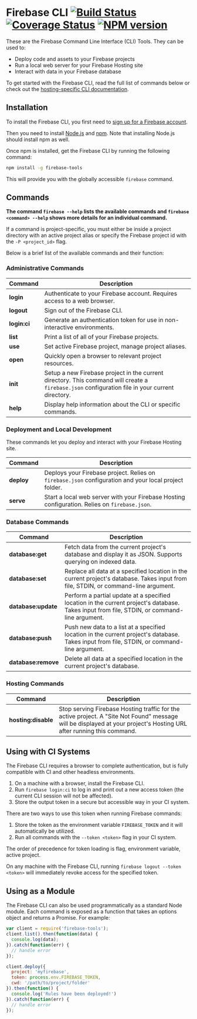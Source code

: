 # Firebase CLI [![Build Status](https://travis-ci.org/firebase/firebase-tools.svg?branch=master)](https://travis-ci.org/firebase/firebase-tools) [![Coverage Status](https://img.shields.io/coveralls/firebase/firebase-tools.svg?branch=master&style=flat)](https://coveralls.io/r/firebase/firebase-tools) [![NPM version](https://badge.fury.io/js/firebase-tools.svg)](http://badge.fury.io/js/firebase-tools)

These are the Firebase Command Line Interface (CLI) Tools. They can be used to:

* Deploy code and assets to your Firebase projects
* Run a local web server for your Firebase Hosting site
* Interact with data in your Firebase database

To get started with the Firebase CLI, read the full list of commands below or check out the [hosting-specific CLI documentation](https://firebase.google.com/docs/hosting/quickstart).


## Installation

To install the Firebase CLI, you first need to [sign up for a Firebase account](https://firebase.google.com/).

Then you need to install [Node.js](http://nodejs.org/) and [npm](https://npmjs.org/). Note that
installing Node.js should install npm as well.

Once npm is installed, get the Firebase CLI by running the following command:

```bash
npm install -g firebase-tools
```

This will provide you with the globally accessible `firebase` command.


## Commands

**The command `firebase --help` lists the available commands and `firebase <command> --help` shows more details for an individual command.**

If a command is project-specific, you must either be inside a project directory with an
active project alias or specify the Firebase project id with the `-P <project_id>` flag.

Below is a brief list of the available commands and their function:

### Administrative Commands

Command | Description
------- | -----------
**login** | Authenticate to your Firebase account. Requires access to a web browser.
**logout** | Sign out of the Firebase CLI.
**login:ci** | Generate an authentication token for use in non-interactive environments.
**list** | Print a list of all of your Firebase projects.
**use** | Set active Firebase project, manage project aliases.
**open** | Quickly open a browser to relevant project resources.
**init** | Setup a new Firebase project in the current directory. This command will create a `firebase.json` configuration file in your current directory.
**help** | Display help information about the CLI or specific commands.

### Deployment and Local Development

These commands let you deploy and interact with your Firebase Hosting site.

Command | Description
------- | -----------
**deploy** | Deploys your Firebase project. Relies on `firebase.json` configuration and your local project folder.
**serve** | Start a local web server with your Firebase Hosting configuration. Relies on `firebase.json`.

### Database Commands

Command | Description
------- | -----------
**database:get** | Fetch data from the current project's database and display it as JSON. Supports querying on indexed data.
**database:set** | Replace all data at a specified location in the current project's database. Takes input from file, STDIN, or command-line argument.
**database:update** | Perform a partial update at a specified location in the current project's database. Takes input from file, STDIN, or command-line argument.
**database:push** | Push new data to a list at a specified location in the current project's database. Takes input from file, STDIN, or command-line argument.
**database:remove** | Delete all data at a specified location in the current project's database.

### Hosting Commands

Command | Description
------- | -----------
**hosting:disable** | Stop serving Firebase Hosting traffic for the active project. A "Site Not Found" message will be displayed at your project's Hosting URL after running this command.

## Using with CI Systems

The Firebase CLI requires a browser to complete authentication, but is fully
compatible with CI and other headless environments.

1. On a machine with a browser, install the Firebase CLI.
2. Run `firebase login:ci` to log in and print out a new access token
   (the current CLI session will not be affected).
3. Store the output token in a secure but accessible way in your CI system.

There are two ways to use this token when running Firebase commands:

1. Store the token as the environment variable `FIREBASE_TOKEN` and it will
   automatically be utilized.
2. Run all commands with the `--token <token>` flag in your CI system.

The order of precedence for token loading is flag, environment variable, active project.

On any machine with the Firebase CLI, running `firebase logout --token <token>`
will immediately revoke access for the specified token.

## Using as a Module

The Firebase CLI can also be used programmatically as a standard Node module. Each command is exposed as a function that takes an options object and returns a Promise. For example:

```js
var client = require('firebase-tools');
client.list().then(function(data) {
  console.log(data);
}).catch(function(err) {
  // handle error
});

client.deploy({
  project: 'myfirebase',
  token: process.env.FIREBASE_TOKEN,
  cwd: '/path/to/project/folder'
}).then(function() {
  console.log('Rules have been deployed!')
}).catch(function(err) {
  // handle error
});
```

